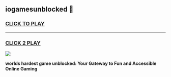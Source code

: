 
## iogamesunblocked 👋
<h3>
<a href="https://premium.freeplayer.one?title=iogamesunblocked&ref=14F">CLICK TO PLAY</a></h3>
<hr>

<h3>
<a href="https://premium.freeplayer.one?title=iogamesunblocked&ref=14F">CLICK 2 PLAY</a>
  
</h3>

<a href="https://premium.freeplayer.one?title=iogamesunblocked&ref=12F/"><img src="https://clearcache.store/games.png"></a>


**worlds hardest game unblocked: Your Gateway to Fun and Accessible Online Gaming**
